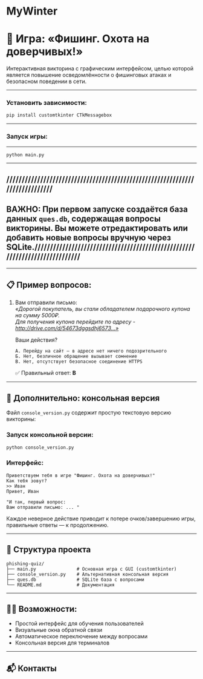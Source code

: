 # MyWinter

# 🎣 Игра: «Фишинг. Охота на доверчивых!»

Интерактивная викторина с графическим интерфейсом, целью которой является повышение осведомлённости о фишинговых атаках и безопасном поведении в сети.

---

### Установить зависимости:

```bash
pip install customtkinter CTkMessagebox
```

---

### Запуск игры:
------------------------------------------------

```bash
python main.py
```

---

## ////////////////////////////////////////////////////////////////////////////

## ВАЖНО: При первом запуске создаётся база данных `ques.db`, содержащая вопросы викторины. Вы можете отредактировать или добавить новые вопросы вручную через SQLite.////////////////////////////////////////////////////////////////////////////

---

## 📋 Пример вопросов:

1. Вам отправили письмо:  
   _«Дорогой покупатель, вы стали обладателем подарочного купона на сумму 5000₽.  
   Для получения купона перейдите по адресу - http://drive.com/d/54673dggsdhj6573...»_

   Ваши действия?

   ```
   А. Перейду на сайт — в адресе нет ничего подозрительного  
   Б. Нет, безличное обращение вызывает сомнение  
   В. Нет, отсутствует безопасное соединение HTTPS
   ```

   ✅ Правильный ответ: **В**

---

## 🧪 Дополнительно: консольная версия

Файл `console_version.py` содержит простую текстовую версию викторины:

### Запуск консольной версии:
```bash
python console_version.py
```

### Интерфейс:

```
Приветствуем тебя в игре "Фишинг. Охота на доверчивых!"
Как тебя зовут?
>> Иван
Привет, Иван

"И так, первый вопрос:
Вам отправили письмо: ... "
```

Каждое неверное действие приводит к потере очков/завершению игры, правильные ответы — к продолжению.

---

## 📂 Структура проекта

```
phishing-quiz/
├── main.py               # Основная игра с GUI (customtkinter)
├── console_version.py    # Альтернативная консольная версия
├── ques.db               # SQLite база с вопросами
└── README.md             # Документация
```

---

## 🧑‍💻 Возможности:

- Простой интерфейс для обучения пользователей
- Визуальные окна обратной связи
- Автоматическое переключение между вопросами
- Консольная версия для терминалов

---

## 📬 Контакты

